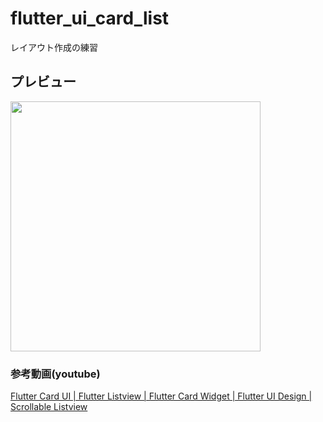 # flutter_ui_card_list

レイアウト作成の練習

## プレビュー

<img src="https://user-images.githubusercontent.com/62790209/157684061-34fc90ab-b50c-483c-82a5-9ca3c54aa6d6.png" width="400">

### 参考動画(youtube)

[Flutter Card UI | Flutter Listview | Flutter Card Widget | Flutter UI Design | Scrollable Listview](https://www.youtube.com/watch?v=ZMg_syAIoVo)
